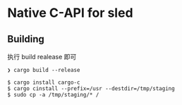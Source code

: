 # Native C-API for sled

## Building

执行 build realease 即可

```
❯ cargo build --release

```

```
$ cargo install cargo-c
$ cargo cinstall --prefix=/usr --destdir=/tmp/staging
$ sudo cp -a /tmp/staging/* /
```
